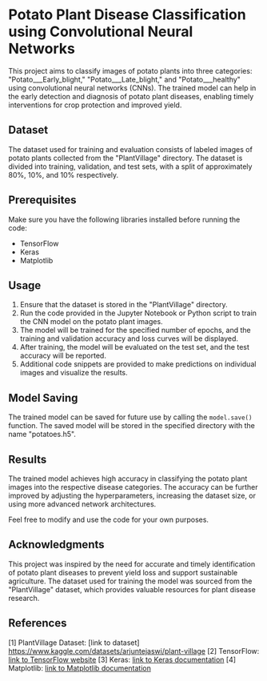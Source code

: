 

# Potato Plant Disease Classification using Convolutional Neural Networks

This project aims to classify images of potato plants into three categories: "Potato___Early_blight," "Potato___Late_blight," and "Potato___healthy" using convolutional neural networks (CNNs). The trained model can help in the early detection and diagnosis of potato plant diseases, enabling timely interventions for crop protection and improved yield.

## Dataset
The dataset used for training and evaluation consists of labeled images of potato plants collected from the "PlantVillage" directory. The dataset is divided into training, validation, and test sets, with a split of approximately 80%, 10%, and 10% respectively.

## Prerequisites
Make sure you have the following libraries installed before running the code:
- TensorFlow
- Keras
- Matplotlib

## Usage
1. Ensure that the dataset is stored in the "PlantVillage" directory.
2. Run the code provided in the Jupyter Notebook or Python script to train the CNN model on the potato plant images.
3. The model will be trained for the specified number of epochs, and the training and validation accuracy and loss curves will be displayed.
4. After training, the model will be evaluated on the test set, and the test accuracy will be reported.
5. Additional code snippets are provided to make predictions on individual images and visualize the results.

## Model Saving
The trained model can be saved for future use by calling the `model.save()` function. The saved model will be stored in the specified directory with 
the name "potatoes.h5".

## Results
The trained model achieves high accuracy in classifying the potato plant images into the respective disease categories.
The accuracy can be further improved by adjusting the hyperparameters, increasing the dataset size, or using more advanced network architectures.


Feel free to modify and use the code for your own purposes.

## Acknowledgments
This project was inspired by the need for accurate and timely identification of potato plant diseases to prevent yield loss and support sustainable 
agriculture. The dataset used for training the model was sourced from the "PlantVillage" dataset, which provides valuable resources for plant disease
research.

## References
[1] PlantVillage Dataset: [link to dataset] https://www.kaggle.com/datasets/arjuntejaswi/plant-village
[2] TensorFlow: [link to TensorFlow website](https://www.tensorflow.org/)
[3] Keras: [link to Keras documentation](https://keras.io/)
[4] Matplotlib: [link to Matplotlib documentation](https://matplotlib.org/)

